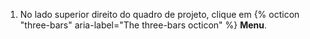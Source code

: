1. No lado superior direito do quadro de projeto, clique em {% octicon "three-bars" aria-label="The three-bars octicon" %} **Menu**.
